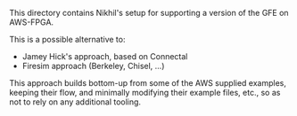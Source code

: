 This directory contains Nikhil's setup for supporting a version of the GFE on AWS-FPGA.

This is a possible alternative to:

- Jamey Hick's approach, based on Connectal
- Firesim approach (Berkeley, Chisel, ...)

This approach builds bottom-up from some of the AWS supplied examples,
keeping their flow, and minimally modifying their example files, etc.,
so as not to rely on any additional tooling.
